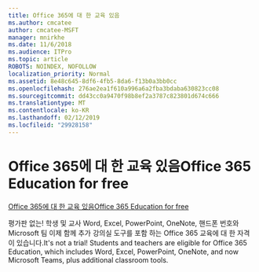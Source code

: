 ```yaml
---
title: Office 365에 대 한 교육 있음
ms.author: cmcatee
author: cmcatee-MSFT
manager: mnirkhe
ms.date: 11/6/2018
ms.audience: ITPro
ms.topic: article
ROBOTS: NOINDEX, NOFOLLOW
localization_priority: Normal
ms.assetid: 8e48c645-8df6-4fb5-8da6-f13b0a3bb0cc
ms.openlocfilehash: 276ae2ea1f610a996a6a2fba3bdaba630823cc08
ms.sourcegitcommit: dd43cc0a9470f98b8ef2a3787c823801d674c666
ms.translationtype: MT
ms.contentlocale: ko-KR
ms.lasthandoff: 02/12/2019
ms.locfileid: "29928158"
---
```

# <a name="office-365-education-for-free"></a><span data-ttu-id="e400b-102">Office 365에 대 한 교육 있음</span><span class="sxs-lookup"><span data-stu-id="e400b-102">Office 365 Education for free</span></span>

[<span data-ttu-id="e400b-103">Office 365에 대 한 교육 있음</span><span class="sxs-lookup"><span data-stu-id="e400b-103">Office 365 Education for free</span></span>](https://products.office.com/student/office-in-education?ms.officeurl=students)
  
<span data-ttu-id="e400b-p101">평가판 없는! 학생 및 교사 Word, Excel, PowerPoint, OneNote, 핸드폰 번호와 Microsoft 팀 이제 함께 추가 강의실 도구를 포함 하는 Office 365 교육에 대 한 자격이 있습니다.</span><span class="sxs-lookup"><span data-stu-id="e400b-p101">It's not a trial! Students and teachers are eligible for Office 365 Education, which includes Word, Excel, PowerPoint, OneNote, and now Microsoft Teams, plus additional classroom tools.</span></span>
  

